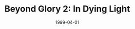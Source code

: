 ---
mission_id: bglory2
editorsChoice:
title: "Beyond Glory 2: In Dying Light"
authors: 
    - "Kevin Buscemi"
date: 1999-04-01
filename: "bglory2.zip"
description: "The assault on the SunKiller platform was a complete success. Minutes after you lowered the energy shield, Alliance fighters moved in, damaging the platform beyond repair.  The Emperor, needless to say, was not pleased.  He summoned Senj Thirtrae who survived the attack despite substantial damage to the Lentii base) to Imperial City for a face-to-face meeting.  Rebel spies have determined that after a mild scolding for his funneling of resources, Thirtrae was reassigned to a new post:  a high-security construction facility.  They are going to rebuild the SunKiller, and destroying a second one will not be nearly as easy as the first. Now Katarn must take part in a complex operation at Thirtrae's mercenary-guarded estate; the ultimate goal being the elimination of the madman himself."
cover:
levelReplaced:	SECBASE
difficulty: yes
bm:	yes
fme: yes
wax: yes
three_do: no
voc: yes
gmd: yes
vue: no
lfd: yes
base: "New level from scratch" 
editors: "WDFUSE 2.5"

---